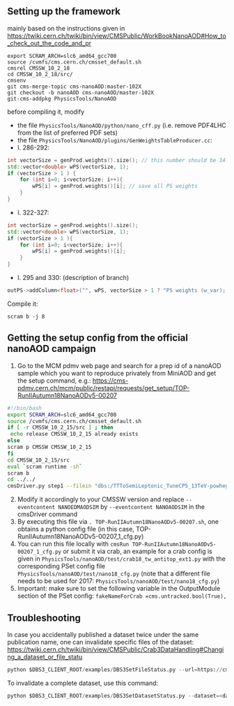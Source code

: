 ## Setting up the framework

mainly based on the instructions given in https://twiki.cern.ch/twiki/bin/view/CMSPublic/WorkBookNanoAOD#How_to_check_out_the_code_and_pr
```
export SCRAM_ARCH=slc6_amd64_gcc700
source /cvmfs/cms.cern.ch/cmsset_default.sh
cmsrel CMSSW_10_2_18
cd CMSSW_10_2_18/src/
cmsenv
git cms-merge-topic cms-nanoAOD:master-102X
git checkout -b nanoAOD cms-nanoAOD/master-102X
git-cms-addpkg PhysicsTools/NanoAOD
```
before compiling it, modify
- the file `PhysicsTools/NanoAOD/python/nano_cff.py` (i.e. remove PDF4LHC from the list of preferred PDF sets)
- the file `PhysicsTools/NanoAOD/plugins/GenWeightsTableProducer.cc`:
 - l. 286-292:
```C++
int vectorSize = genProd.weights().size(); // this number should be 14 (2+12) or 46 (2+12+32)
std::vector<double> wPS(vectorSize, 1);
if (vectorSize > 1 ) {
    for (int i=0; i<vectorSize; i++){
        wPS[i] = genProd.weights()[i]; // save all PS weights
    }
}
```
- l. 322-327:
```C++
int vectorSize = genProd.weights().size();
std::vector<double> wPS(vectorSize, 1);
if (vectorSize > 1 ){
    for (int i=0; i<vectorSize; i++){
        wPS[i] = genProd.weights()[i];
    }
}
```
- l. 295 and 330: (description of branch)
```C++
outPS->addColumn<float>("", wPS, vectorSize > 1 ? "PS weights (w_var); [0] and [1] are central ME weight value and replica; [2] is ISR=0.707 FSR=1; [3] is ISR=1 FSR=0.707; [3] is ISR=1.414 FSR=1; [5] is ISR=1 FSR=1.414; [6] is ISR=0.5 FSR=1; [7] is ISR=1 FSR=0.5; [8] is ISR=2 FSR=1; [9] is ISR=1 FSR=2; [10] is ISR=0.25 FSR=1; [11] is ISR=1 FSR=0.25; [12] is ISR=4 FSR=1; [13] is ISR=1 FSR=4; [14]-[45] are decorrelated PS weights" : "dummy PS weight (1.0) " , nanoaod::FlatTable::FloatColumn, lheWeightPrecision_);
```
Compile it:
```
scram b -j 8
```

## Getting the setup config from the official nanoAOD campaign

1. Go to the MCM pdmv web page and search for a prep id of a nanoAOD sample which you want to reproduce privately from MiniAOD and get the setup command, e.g.: https://cms-pdmv.cern.ch/mcm/public/restapi/requests/get_setup/TOP-RunIIAutumn18NanoAODv5-00207
```bash
#!/bin/bash
export SCRAM_ARCH=slc6_amd64_gcc700
source /cvmfs/cms.cern.ch/cmsset_default.sh
if [ -r CMSSW_10_2_15/src ] ; then 
 echo release CMSSW_10_2_15 already exists
else
scram p CMSSW CMSSW_10_2_15
fi
cd CMSSW_10_2_15/src
eval `scram runtime -sh`
scram b
cd ../../
cmsDriver.py step1 --filein "dbs:/TTToSemiLeptonic_TuneCP5_13TeV-powheg-pythia8/RunIIAutumn18MiniAOD-102X_upgrade2018_realistic_v15_ext3-v2/MINIAODSIM" --fileout file:TOP-RunIIAutumn18NanoAODv5-00207.root --mc --eventcontent NANOEDMAODSIM --datatier NANOAODSIM --conditions 102X_upgrade2018_realistic_v19 --step NANO --nThreads 2 --era Run2_2018,run2_nanoAOD_102Xv1 --python_filename TOP-RunIIAutumn18NanoAODv5-00207_1_cfg.py --no_exec --customise Configuration/DataProcessing/Utils.addMonitoring -n 10000 || exit $? ;
```

2. Modify it accordingly to your CMSSW version and replace `--eventcontent NANOEDMAODSIM` by `--eventcontent NANOAODSIM` in the cmsDriver command
3. By executing this file via `. TOP-RunIIAutumn18NanoAODv5-00207.sh`, one obtains a python config file (in this case, 
TOP-RunIIAutumn18NanoAODv5-00207_1_cfg.py)
4. You can run this file locally with `cmsRun TOP-RunIIAutumn18NanoAODv5-00207_1_cfg.py` or submit it via crab, an example for a crab config is given in `PhysicsTools/nanoAOD/test/crab18_tw_antitop_ext1.py` with the corresponding PSet config file `PhysicsTools/nanoAOD/test/nano18_cfg.py` (note that a different file needs to be used for 2017: `PhysicsTools/nanoAOD/test/nano18_cfg.py`)
5. Important: make sure to set the following variable in the OutputModule section of the PSet config: `fakeNameForCrab =cms.untracked.bool(True),`

## Troubleshooting

In case you accidentally published a dataset twice under the same publication name, one can invalidate specific files of the dataset: https://twiki.cern.ch/twiki/bin/view/CMSPublic/Crab3DataHandling#Changing_a_dataset_or_file_statu
```python
python $DBS3_CLIENT_ROOT/examples/DBS3SetFileStatus.py --url=https://cmsweb.cern.ch/dbs/prod/phys03/DBSWriter --status=invalid --recursive=False  --files=<LFN>
```
To invalidate a complete dataset, use this command:
```python
python $DBS3_CLIENT_ROOT/examples/DBS3SetDatasetStatus.py --dataset=<datasetname> --url=https://cmsweb.cern.ch/dbs/prod/phys03/DBSWriter --status=INVALID --recursive=False
```

